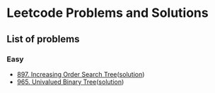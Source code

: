 # Leetcode Problems and Solutions 

## List of problems

### Easy
-   [897. Increasing Order Search Tree](https://leetcode.com/problems/increasing-order-search-tree/)([solution](https://github.com/lamducanhndgv/LeetCodePractice/blob/master/897_Increasing_Order_Search_Tree/SOLUTION.md))
-   [965. Univalued Binary Tree](https://leetcode.com/problems/univalued-binary-tree/)([solution](https://github.com/lamducanhndgv/LeetCodePractice/blob/master/965_Univalued_Binary_Tree/SOLUTION.md))
